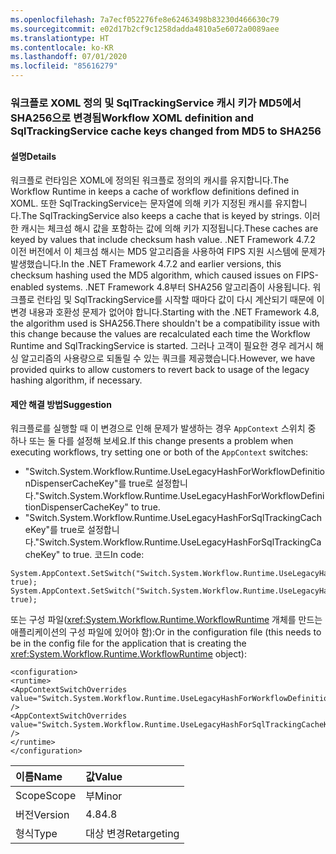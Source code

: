 ```yaml
---
ms.openlocfilehash: 7a7ecf052276fe8e62463498b83230d466630c79
ms.sourcegitcommit: e02d17b2cf9c1258dadda4810a5e6072a0089aee
ms.translationtype: HT
ms.contentlocale: ko-KR
ms.lasthandoff: 07/01/2020
ms.locfileid: "85616279"
---
```

### <a name="workflow-xoml-definition-and-sqltrackingservice-cache-keys-changed-from-md5-to-sha256"></a><span data-ttu-id="af1ae-101">워크플로 XOML 정의 및 SqlTrackingService 캐시 키가 MD5에서 SHA256으로 변경됨</span><span class="sxs-lookup"><span data-stu-id="af1ae-101">Workflow XOML definition and SqlTrackingService cache keys changed from MD5 to SHA256</span></span>

#### <a name="details"></a><span data-ttu-id="af1ae-102">설명</span><span class="sxs-lookup"><span data-stu-id="af1ae-102">Details</span></span>

<span data-ttu-id="af1ae-103">워크플로 런타임은 XOML에 정의된 워크플로 정의의 캐시를 유지합니다.</span><span class="sxs-lookup"><span data-stu-id="af1ae-103">The Workflow Runtime in keeps a cache of workflow definitions defined in XOML.</span></span> <span data-ttu-id="af1ae-104">또한 SqlTrackingService는 문자열에 의해 키가 지정된 캐시를 유지합니다.</span><span class="sxs-lookup"><span data-stu-id="af1ae-104">The SqlTrackingService also keeps a cache that is keyed by strings.</span></span> <span data-ttu-id="af1ae-105">이러한 캐시는 체크섬 해시 값을 포함하는 값에 의해 키가 지정됩니다.</span><span class="sxs-lookup"><span data-stu-id="af1ae-105">These caches are keyed by values that include checksum hash value.</span></span> <span data-ttu-id="af1ae-106">.NET Framework 4.7.2 이전 버전에서 이 체크섬 해시는 MD5 알고리즘을 사용하여 FIPS 지원 시스템에 문제가 발생했습니다.</span><span class="sxs-lookup"><span data-stu-id="af1ae-106">In the .NET Framework 4.7.2 and earlier versions, this checksum hashing used the MD5 algorithm, which caused issues on FIPS-enabled systems.</span></span> <span data-ttu-id="af1ae-107">.NET Framework 4.8부터 SHA256 알고리즘이 사용됩니다. 워크플로 런타임 및 SqlTrackingService를 시작할 때마다 값이 다시 계산되기 때문에 이 변경 내용과 호환성 문제가 없어야 합니다.</span><span class="sxs-lookup"><span data-stu-id="af1ae-107">Starting with the .NET Framework 4.8, the algorithm used is SHA256.There shouldn't be a compatibility issue with this change because the values are recalculated each time the Workflow Runtime and SqlTrackingService is started.</span></span> <span data-ttu-id="af1ae-108">그러나 고객이 필요한 경우 레거시 해싱 알고리즘의 사용량으로 되돌릴 수 있는 쿼크를 제공했습니다.</span><span class="sxs-lookup"><span data-stu-id="af1ae-108">However, we have provided quirks to allow customers to revert back to usage of the legacy hashing algorithm, if necessary.</span></span>

#### <a name="suggestion"></a><span data-ttu-id="af1ae-109">제안 해결 방법</span><span class="sxs-lookup"><span data-stu-id="af1ae-109">Suggestion</span></span>

<span data-ttu-id="af1ae-110">워크플로를 실행할 때 이 변경으로 인해 문제가 발생하는 경우 `AppContext` 스위치 중 하나 또는 둘 다를 설정해 보세요.</span><span class="sxs-lookup"><span data-stu-id="af1ae-110">If this change presents a problem when executing workflows, try setting one or both of the `AppContext` switches:</span></span>

- <span data-ttu-id="af1ae-111">&quot;Switch.System.Workflow.Runtime.UseLegacyHashForWorkflowDefinitionDispenserCacheKey&quot;를 true로 설정합니다.</span><span class="sxs-lookup"><span data-stu-id="af1ae-111">&quot;Switch.System.Workflow.Runtime.UseLegacyHashForWorkflowDefinitionDispenserCacheKey&quot; to true.</span></span>
- <span data-ttu-id="af1ae-112">&quot;Switch.System.Workflow.Runtime.UseLegacyHashForSqlTrackingCacheKey&quot;를 true로 설정합니다.</span><span class="sxs-lookup"><span data-stu-id="af1ae-112">&quot;Switch.System.Workflow.Runtime.UseLegacyHashForSqlTrackingCacheKey&quot; to true.</span></span>
<span data-ttu-id="af1ae-113">코드</span><span class="sxs-lookup"><span data-stu-id="af1ae-113">In code:</span></span>

<pre><code class="lang-csharp">System.AppContext.SetSwitch(&quot;Switch.System.Workflow.Runtime.UseLegacyHashForWorkflowDefinitionDispenserCacheKey&quot;, true);&#13;&#10;System.AppContext.SetSwitch(&quot;Switch.System.Workflow.Runtime.UseLegacyHashForSqlTrackingCacheKey&quot;, true);&#13;&#10;</code></pre>

<span data-ttu-id="af1ae-114">또는 구성 파일(<xref:System.Workflow.Runtime.WorkflowRuntime> 개체를 만드는 애플리케이션의 구성 파일에 있어야 함):</span><span class="sxs-lookup"><span data-stu-id="af1ae-114">Or in the configuration file (this needs to be in the config file for the application that is creating the <xref:System.Workflow.Runtime.WorkflowRuntime> object):</span></span>

<pre><code class="lang-xml">&lt;configuration&gt;&#13;&#10;&lt;runtime&gt;&#13;&#10;&lt;AppContextSwitchOverrides value=&quot;Switch.System.Workflow.Runtime.UseLegacyHashForWorkflowDefinitionDispenserCacheKey=true&quot; /&gt;&#13;&#10;&lt;AppContextSwitchOverrides value=&quot;Switch.System.Workflow.Runtime.UseLegacyHashForSqlTrackingCacheKeytrue&quot; /&gt;&#13;&#10;&lt;/runtime&gt;&#13;&#10;&lt;/configuration&gt;&#13;&#10;</code></pre>

| <span data-ttu-id="af1ae-115">이름</span><span class="sxs-lookup"><span data-stu-id="af1ae-115">Name</span></span>    | <span data-ttu-id="af1ae-116">값</span><span class="sxs-lookup"><span data-stu-id="af1ae-116">Value</span></span>       |
|:--------|:------------|
| <span data-ttu-id="af1ae-117">Scope</span><span class="sxs-lookup"><span data-stu-id="af1ae-117">Scope</span></span>   | <span data-ttu-id="af1ae-118">부</span><span class="sxs-lookup"><span data-stu-id="af1ae-118">Minor</span></span>       |
| <span data-ttu-id="af1ae-119">버전</span><span class="sxs-lookup"><span data-stu-id="af1ae-119">Version</span></span> | <span data-ttu-id="af1ae-120">4.8</span><span class="sxs-lookup"><span data-stu-id="af1ae-120">4.8</span></span>         |
| <span data-ttu-id="af1ae-121">형식</span><span class="sxs-lookup"><span data-stu-id="af1ae-121">Type</span></span>    | <span data-ttu-id="af1ae-122">대상 변경</span><span class="sxs-lookup"><span data-stu-id="af1ae-122">Retargeting</span></span> |
